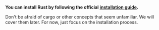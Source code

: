 **You can install Rust by following the official [installation guide](https://doc.rust-lang.org/book/ch01-01-installation.html).**

Don't be afraid of cargo or other concepts that seem unfamiliar. We will cover them later. For now, just focus on the installation process.

